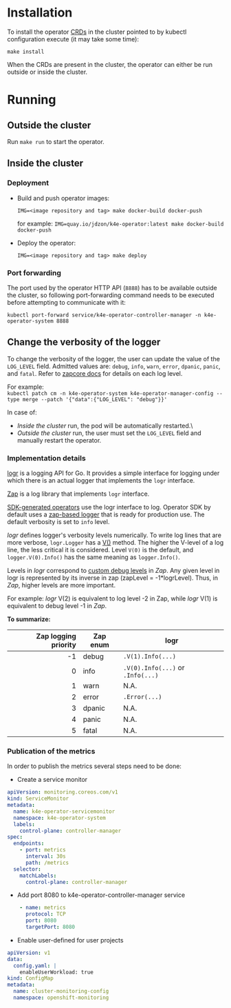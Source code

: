 # Installation
 To install the operator [CRDs](docs/crds.md) in the cluster pointed to by kubectl configuration execute (it may take some time):

`make install`

When the CRDs are present in the cluster, the operator can either be run outside or inside the cluster.

# Running
## Outside the cluster
Run `make run` to start the operator.

## Inside the cluster
### Deployment
 - Build and push operator images:
   
   `IMG=<image repository and tag> make docker-build docker-push` 
   
   for example: `IMG=quay.io/jdzon/k4e-operator:latest make docker-build docker-push`
   
 - Deploy the operator:
   
   `IMG=<image repository and tag> make deploy`

### Port forwarding
The port used by the operator HTTP API (`8888`) has to be available outside the cluster, so following port-forwarding command needs to be executed before attempting to communicate with it:

`kubectl port-forward service/k4e-operator-controller-manager -n k4e-operator-system 8888`

## Change the verbosity of the logger

To change the verbosity of the logger, the user can update the value of the `LOG_LEVEL` field.
Admitted values are: 	`debug`, `info`, `warn`, `error`, `dpanic`, `panic`, and `fatal`.
Refer to [zapcore docs](https://github.com/uber-go/zap/blob/v1.15.0/zapcore/level.go#L32) for details on each log level.

For example:\
`kubectl patch cm -n k4e-operator-system k4e-operator-manager-config --type merge --patch '{"data":{"LOG_LEVEL": "debug"}}'`

In case of:
-  _Inside the cluster_ run, the pod will be automatically restarted.\
-  _Outside the cluster_ run, the user must set the `LOG_LEVEL` field and manually restart the operator.

### Implementation details
[logr](https://github.com/go-logr/logr) is a logging API for Go. It provides a simple interface for logging under which there is an actual logger that implements the `logr` interface.

[Zap](https://github.com/uber-go/zap) is a log library that implements `logr` interface.

[SDK-generated operators](https://sdk.operatorframework.io/docs/building-operators/golang/references/logging/) use the logr interface to log. Operator SDK by default uses a [zap-based logger](https://pkg.go.dev/sigs.k8s.io/controller-runtime#section-readme) that is ready for production use. The default verbosity is set to `info` level.

_logr_ defines logger's verbosity levels numerically. To write log lines that are more verbose, `logr.Logger` has a [V()](https://pkg.go.dev/github.com/go-logr/logr#hdr-Verbosity) method. The higher the V-level of a log line, the less critical it is considered.
Level `V(0)` is the default, and `logger.V(0).Info()` has the same meaning as `logger.Info()`.

Levels in _logr_ correspond to [custom debug levels](https://pkg.go.dev/go.uber.org/zap/zapcore#Level) in _Zap_. Any given level in logr is represented by its inverse in zap (zapLevel = -1*logrLevel).
Thus, in _Zap_, higher levels are more important.

For example: _logr_ V(2) is equivalent to log level -2 in Zap, while _logr_ V(1) is equivalent to debug level -1 in _Zap_.

**To summarize:**

|Zap logging priority  | Zap enum     | logr                              |
|---------------------:| ------------ | --------------------------------- |
| -1                   | debug        | `.V(1).Info(...)`                 |
|  0                   | info         | `.V(0).Info(...)` or `.Info(...)` |
|  1                   | warn         | N.A.                              |
|  2                   | error        | `.Error(...)`                     |
|  3                   | dpanic       | N.A.                              |
|  4                   | panic        | N.A.                              |
|  5                   | fatal        | N.A.                              |

### Publication of the metrics
In order to publish the metrics several steps need to be done: 
 - Create a service monitor
```yaml
apiVersion: monitoring.coreos.com/v1
kind: ServiceMonitor
metadata:
  name: k4e-operator-servicemonitor
  namespace: k4e-operator-system
  labels:
    control-plane: controller-manager
spec:
  endpoints:
    - port: metrics
      interval: 30s
      path: /metrics
  selector:
    matchLabels:
      control-plane: controller-manager
```
 - Add port 8080 to k4e-operator-controller-manager service
```yaml
    - name: metrics
      protocol: TCP
      port: 8080
      targetPort: 8080
```
 - Enable user-defined for user projects
```yaml
apiVersion: v1
data:
  config.yaml: |
    enableUserWorkload: true
kind: ConfigMap
metadata:
  name: cluster-monitoring-config
  namespace: openshift-monitoring
``` 
     

